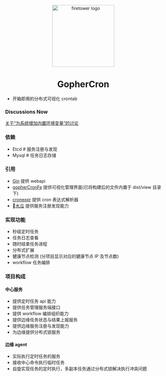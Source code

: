 <p align="center"><a href="/" target="_blank" rel="noopener noreferrer"><img width="200" src="http://img.holdno.com/github/holdno/gopher_cron/gopherCronLogo.png" alt="firetower logo"></a></p>

<h1 align="center">GopherCron</h1>

- 开箱即用的分布式可视化 crontab

### Discussions Now

[关于“为系统增加内置环境变量”的讨论](https://github.com/holdno/gopherCron/discussions/21)

### 依赖

- Etcd # 服务注册与发现
- Mysql # 任务日志存储

### 引用

- [Gin](https://github.com/gin-gonic/gin) 提供 webapi
- [gopherCronFe](https://github.com/holdno/gopherCronFe) 提供可视化管理界面(已将构建后的文件内置于 dist/view 目录下)
- [cronexpr](https://github.com/gorhill/cronexpr) 提供 cron 表达式解析器
- 🍉[水瓜](https://github.com/spacegrower/watermelon) 提供服务注册发现能力

### 实现功能

- 秒级定时任务
- 任务日志查看
- 随时结束任务进程
- 分布式扩展
- 健康节点检测 (分项目显示对应的健康节点 IP 及节点数)
- workflow 任务编排

### 项目构成

#### 中心服务

- 提供定时任务 api 能力
- 提供任务管理服务端接口
- 提供 workflow 编排组织能力
- 提供边缘任务状态与结果上报服务
- 提供边缘服务注册与发现能力
- 为边缘提供分布式锁服务

#### 边缘 agent

- 实际执行定时任务的服务
- 接收中心命令执行临时任务
- 自旋实现任务的定时执行，多副本任务通过分布式锁解决执行冲突问题
